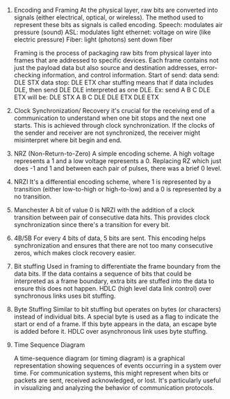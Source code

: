 1. Encoding and Framing
   At the physical layer, raw bits are converted into signals (either electrical, optical, or wireless). The method used to represent these bits as signals is called encoding. 
   Speech: modulates air pressure (sound)
   ASL: modulates light
   ethernet: voltage on wire (like electric pressure)
   Fiber: light (photons) sent down fiber
   
   Framing is the process of packaging raw bits from physical layer into frames that are addressed to specific devices. Each frame contains not just the payload data but also source and destination addresses, error-checking information, and control information. 
   Start of send: 
   data send: DLE STX 
   data stop: DLE ETX
   char stuffing means that if data includes DLE, then send DLE DLE interpreted as one DLE. 
   Ex: 
   send A B C DLE ETX
   will be:
   DLE STX A B C DLE DLE ETX DLE ETX
   
2. Clock Synchronization/ Recovery
   it's crucial for the receiving end of a communication to understand when one bit stops and the next one starts. This is achieved through clock synchronization. If the clocks of the sender and receiver are not synchronized, the receiver might misinterpret where bit begin and end. 
   
3. NRZ (Non-Return-to-Zero)
   A simple encoding scheme. A high voltage represents a 1 and a low voltage represents a 0. Replacing RZ which just does -1 and 1 and between each pair of pulses, there was a brief 0 level. 
   
4. NRZI
   It's a differential encoding scheme, where 1 is represented by a transition (either low-to-high or high-to-low) and a 0 is represented by a no transition. 
   
5. Manchester
   A bit of value 0 is NRZI with the addition of a clock transition between pair of consecutive data hits. This provides clock synchronization since there's a transition for every bit. 
   
6. 4B/5B
   For every 4 bits of data, 5 bits are sent. This encoding helps synchronization and ensures that there are not too many consecutive zeros, which makes clock recovery easier.
   
7. Bit stuffing
   Used in framing to differentiate the frame boundary from the data bits. If the data contains a sequence of bits that could be interpreted as a frame boundary, extra bits are stuffed into the data to ensure this does not happen. HDLC (high level data link control) over synchronous links uses bit stuffing. 
   
8. Byte Stuffing
   Similar to bit stuffing but operates on bytes (or characters) instead of individual bits. A special byte is used as a flag to indicate the start or end of a frame. If this byte appears in the data, an escape byte is added before it. HDLC over asynchronous link uses byte stuffing.
   
9. Time Sequence Diagram
   
   A time-sequence diagram (or timing diagram) is a graphical representation showing sequences of events occurring in a system over time. For communication systems, this might represent when bits or packets are sent, received acknowledged, or lost. It's particularly useful in visualizing and analyzing the behavior of communication protocols.